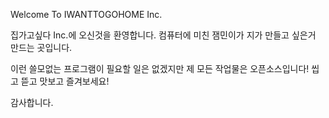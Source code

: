 Welcome To IWANTTOGOHOME Inc.

집가고싶다 Inc.에 오신것을 환영합니다.
컴퓨터에 미친 잼민이가 지가 만들고 싶은거 만드는 곳입니다.

이런 쓸모없는 프로그램이 필요할 일은 없겠지만 제 모든 작업물은 오픈소스입니다!
씹고 뜯고 맛보고 즐겨보세요!

감사합니다.
